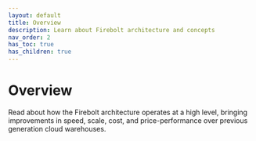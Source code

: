 ```yaml
---
layout: default
title: Overview
description: Learn about Firebolt architecture and concepts
nav_order: 2
has_toc: true
has_children: true
---
```


# Overview

Read about how the Firebolt architecture operates at a high level, bringing improvements in speed, scale, cost, and price-performance over previous generation cloud warehouses. 